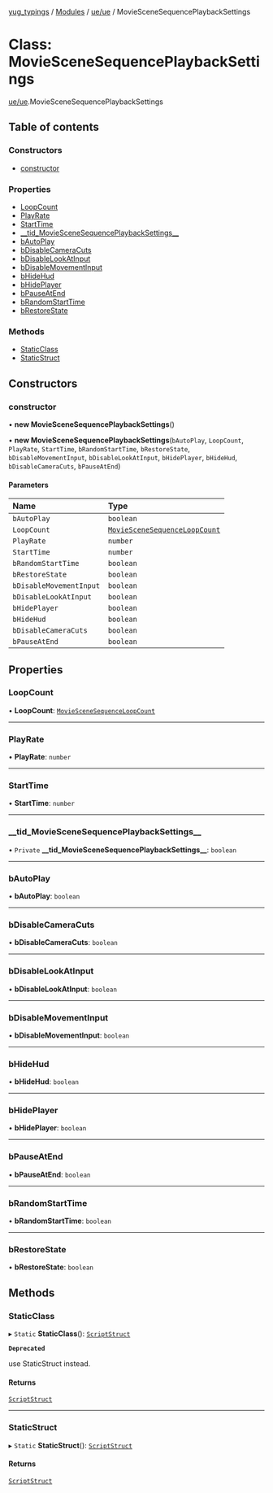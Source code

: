 [yug_typings](../README.md) / [Modules](../modules.md) / [ue/ue](../modules/ue_ue.md) / MovieSceneSequencePlaybackSettings

# Class: MovieSceneSequencePlaybackSettings

[ue/ue](../modules/ue_ue.md).MovieSceneSequencePlaybackSettings

## Table of contents

### Constructors

- [constructor](ue_ue.MovieSceneSequencePlaybackSettings.md#constructor)

### Properties

- [LoopCount](ue_ue.MovieSceneSequencePlaybackSettings.md#loopcount)
- [PlayRate](ue_ue.MovieSceneSequencePlaybackSettings.md#playrate)
- [StartTime](ue_ue.MovieSceneSequencePlaybackSettings.md#starttime)
- [\_\_tid\_MovieSceneSequencePlaybackSettings\_\_](ue_ue.MovieSceneSequencePlaybackSettings.md#__tid_moviescenesequenceplaybacksettings__)
- [bAutoPlay](ue_ue.MovieSceneSequencePlaybackSettings.md#bautoplay)
- [bDisableCameraCuts](ue_ue.MovieSceneSequencePlaybackSettings.md#bdisablecameracuts)
- [bDisableLookAtInput](ue_ue.MovieSceneSequencePlaybackSettings.md#bdisablelookatinput)
- [bDisableMovementInput](ue_ue.MovieSceneSequencePlaybackSettings.md#bdisablemovementinput)
- [bHideHud](ue_ue.MovieSceneSequencePlaybackSettings.md#bhidehud)
- [bHidePlayer](ue_ue.MovieSceneSequencePlaybackSettings.md#bhideplayer)
- [bPauseAtEnd](ue_ue.MovieSceneSequencePlaybackSettings.md#bpauseatend)
- [bRandomStartTime](ue_ue.MovieSceneSequencePlaybackSettings.md#brandomstarttime)
- [bRestoreState](ue_ue.MovieSceneSequencePlaybackSettings.md#brestorestate)

### Methods

- [StaticClass](ue_ue.MovieSceneSequencePlaybackSettings.md#staticclass)
- [StaticStruct](ue_ue.MovieSceneSequencePlaybackSettings.md#staticstruct)

## Constructors

### constructor

• **new MovieSceneSequencePlaybackSettings**()

• **new MovieSceneSequencePlaybackSettings**(`bAutoPlay`, `LoopCount`, `PlayRate`, `StartTime`, `bRandomStartTime`, `bRestoreState`, `bDisableMovementInput`, `bDisableLookAtInput`, `bHidePlayer`, `bHideHud`, `bDisableCameraCuts`, `bPauseAtEnd`)

#### Parameters

| Name | Type |
| :------ | :------ |
| `bAutoPlay` | `boolean` |
| `LoopCount` | [`MovieSceneSequenceLoopCount`](ue_ue.MovieSceneSequenceLoopCount.md) |
| `PlayRate` | `number` |
| `StartTime` | `number` |
| `bRandomStartTime` | `boolean` |
| `bRestoreState` | `boolean` |
| `bDisableMovementInput` | `boolean` |
| `bDisableLookAtInput` | `boolean` |
| `bHidePlayer` | `boolean` |
| `bHideHud` | `boolean` |
| `bDisableCameraCuts` | `boolean` |
| `bPauseAtEnd` | `boolean` |

## Properties

### LoopCount

• **LoopCount**: [`MovieSceneSequenceLoopCount`](ue_ue.MovieSceneSequenceLoopCount.md)

___

### PlayRate

• **PlayRate**: `number`

___

### StartTime

• **StartTime**: `number`

___

### \_\_tid\_MovieSceneSequencePlaybackSettings\_\_

• `Private` **\_\_tid\_MovieSceneSequencePlaybackSettings\_\_**: `boolean`

___

### bAutoPlay

• **bAutoPlay**: `boolean`

___

### bDisableCameraCuts

• **bDisableCameraCuts**: `boolean`

___

### bDisableLookAtInput

• **bDisableLookAtInput**: `boolean`

___

### bDisableMovementInput

• **bDisableMovementInput**: `boolean`

___

### bHideHud

• **bHideHud**: `boolean`

___

### bHidePlayer

• **bHidePlayer**: `boolean`

___

### bPauseAtEnd

• **bPauseAtEnd**: `boolean`

___

### bRandomStartTime

• **bRandomStartTime**: `boolean`

___

### bRestoreState

• **bRestoreState**: `boolean`

## Methods

### StaticClass

▸ `Static` **StaticClass**(): [`ScriptStruct`](ue_ue.ScriptStruct.md)

**`Deprecated`**

use StaticStruct instead.

#### Returns

[`ScriptStruct`](ue_ue.ScriptStruct.md)

___

### StaticStruct

▸ `Static` **StaticStruct**(): [`ScriptStruct`](ue_ue.ScriptStruct.md)

#### Returns

[`ScriptStruct`](ue_ue.ScriptStruct.md)
